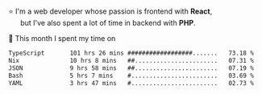 ⭐ I'm a web developer whose passion is frontend with <b>React</b>,<br/>
&nbsp; &nbsp; &nbsp; but I've also spent a lot of time in backend with <b>PHP</b>.

📅 This month I spent my time on

<!--START_SECTION:waka-->

```txt
TypeScript       101 hrs 26 mins ##################.......   73.18 %
Nix              10 hrs 8 mins   ##.......................   07.31 %
JSON             9 hrs 58 mins   ##.......................   07.19 %
Bash             5 hrs 7 mins    #........................   03.69 %
YAML             3 hrs 47 mins   #........................   02.73 %
```

<!--END_SECTION:waka-->
